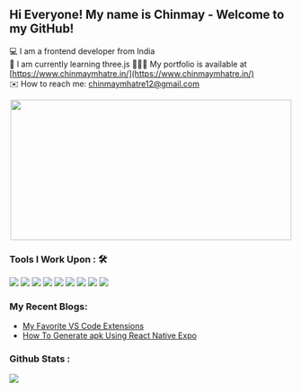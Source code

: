 
## Hi Everyone! My name is Chinmay - Welcome to my GitHub!

💻 I am a frontend developer from India  
🌱 I am currently learning three.js
🧑🏽‍💻 My portfolio is available at [https://www.chinmaymhatre.in/](https://www.chinmaymhatre.in/) <br/>
✉️ How to reach me: chinmaymhatre12@gmail.com


<p align="center">
<img style="align-self:center"  height="250" width="500" src="https://tenor.com/view/aggretsuko-tadano-keyboard-coding-retsuko-gif-18852575.gif"/>
</p>

<h3>Tools I Work Upon : 🛠</h3>
<div align="left">
  
  <img src="https://img.shields.io/badge/javascript%20-%23323330.svg?&style=for-the-badge&logo=javascript&logoColor=%23F7DF1E">   <img src="https://img.shields.io/badge/html5%20-%23E34F26.svg?&style=for-the-badge&logo=html5&logoColor=white">   <img src="https://img.shields.io/badge/css3%20-%231572B6.svg?&style=for-the-badge&logo=css3&logoColor=white">    <img src="https://img.shields.io/badge/bootstrap%20-%23563D7C.svg?&style=for-the-badge&logo=bootstrap&logoColor=white"> 
  <img src="https://img.shields.io/badge/react%20-%23563D7C.svg?&style=for-the-badge&logo=react&logoColor=white"> <img src="https://img.shields.io/badge/-mongodb-green?style=for-the-badge&logo=mongodb&logoColor=white"> <img src="https://img.shields.io/badge/-node-3C873A?style=for-the-badge&logo=node.js&logoColor=white">
  <img src="https://img.shields.io/badge/git%20-%23F05033.svg?&style=for-the-badge&logo=git&logoColor=white"/>   <img src="http://img.shields.io/badge/-VS%20Code-000000?style=for-the-badge&logo=Visual-studio-code&logoColor=blue">
</div>

### My Recent Blogs:
<!-- BLOG-POST-LIST:START -->
- [My Favorite VS Code Extensions](https://dev.to/chinmaymhatre/my-favorite-vs-code-extensions-3j3)
- [How To Generate apk Using React Native Expo](https://dev.to/chinmaymhatre/how-to-generate-apk-using-react-native-expo-kae)
<!-- BLOG-POST-LIST:END -->



### Github Stats : 
<img src="https://github-readme-stats.vercel.app/api?username=ChinmayMhatre&show_icons=true&theme=radical&title_color=00BFFFtext_color=fff&icon_color=00BFFF"> 

<!-- [![Chinmay's github activity graph](https://activity-graph.herokuapp.com/graph?username=ChinmayMhatre&theme=react-dark)](https://github.com/ashutosh00710/github-readme-activity-graph) -->

